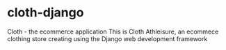 # cloth-django
Cloth - the ecommerce application
This is Cloth Athleisure, an ecommece clothing store creating using the Django web development framework

